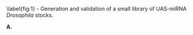 \label{fig:1} - Generation and validation of a small library of UAS-miRNA *Drosophila* stocks. 

**A.**